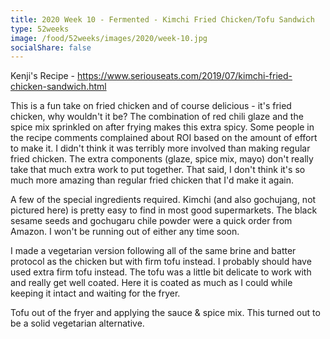 ```yaml
---
title: 2020 Week 10 - Fermented - Kimchi Fried Chicken/Tofu Sandwich
type: 52weeks
image: /food/52weeks/images/2020/week-10.jpg
socialShare: false
---
```

Kenji's Recipe - https://www.seriouseats.com/2019/07/kimchi-fried-chicken-sandwich.html 

This is a fun take on fried chicken and of course delicious - it's fried chicken, why wouldn't it be?  The combination of red chili glaze and the spice mix sprinkled on after frying makes this extra spicy.  Some people in the recipe comments complained about ROI based on the amount of effort to make it.  I didn't think it was terribly more involved than making regular fried chicken.  The extra components (glaze, spice mix, mayo) don't really take that much extra work to put together.  That said, I don't think it's so much more amazing than regular fried chicken that I'd make it again.


A few of the special ingredients required.  Kimchi (and also gochujang, not pictured here) is pretty easy to find in most good supermarkets.  The black sesame seeds and gochugaru chile powder were a quick order from Amazon.  I won't be running out of either any time soon.


I made a vegetarian version following all of the same brine and batter protocol as the chicken but with firm tofu instead.  I probably should have used extra firm tofu instead.  The tofu was a little bit delicate to work with and really get well coated.  Here it is coated as much as I could while keeping it intact and waiting for the fryer.


Tofu out of the fryer and applying the sauce & spice mix.  This turned out to be a solid vegetarian alternative.

